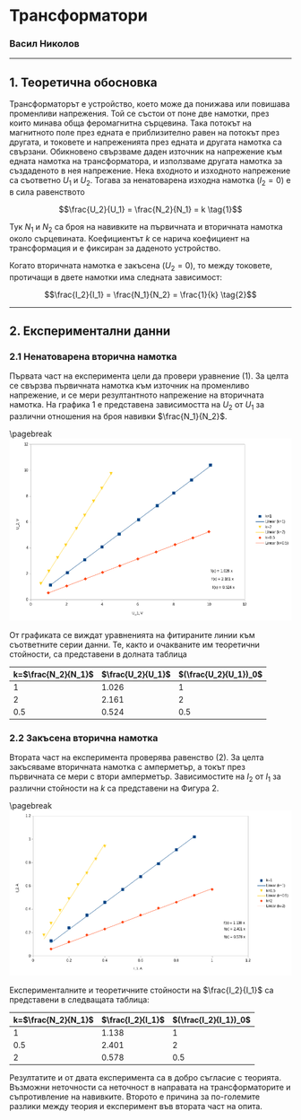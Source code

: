 # Трансформатори
### Васил Николов
 
---

## 1. Теоретична обосновка

Трансформаторът е устройство, което може да понижава или повишава променливи напрежения. Той се състои от поне две намотки, през които минава обща феромагнитна сърцевина. Така потокът на магнитното поле през едната е приблизително равен на потокът през другата, и токовете и напреженията през едната и другата намотка са свързани. Обикновено свързваме даден източник на напрежение към едната намотка на трансформатора, и използваме другата намотка за създаденото в нея напрежение. Нека входното и изходното напрежение са съответно $U_1$ и $U_2$. Тогава за ненатоварена изходна намотка ($I_2 = 0$) е в сила равенството 

$$\frac{U_2}{U_1} = \frac{N_2}{N_1} = k \tag{1}$$

Тук $N_1$ и $N_2$ са броя на навивките на първичната и вторичната намотка около сърцевината. Коефициентът $k$ се нарича коефициент на трансформация и е фиксиран за даденото устройство. 

Когато вторичната намотка е закъсена ($U_2 = 0$), то между токовете, протичащи в двете намотки има следната зависимост:

$$\frac{I_2}{I_1} = \frac{N_1}{N_2} = \frac{1}{k} \tag{2}$$

---

## 2. Експериментални данни

### 2.1 Ненатоварена вторична намотка

Първата част на експеримента цели да провери уравнение $(1)$. За целта се свързва първичната намотка към източник на променливо напрежение, и се мери резултантното напрежение на вторичната намотка. На графика 1 е представена зависимостта на $U_2$ от $U_1$ за различни отношения на броя навивки $\frac{N_1}{N_2}$. 

\pagebreak
![$U_2$ vs $U_1$](./u2_vs_u1_new.png)

От графиката се виждат уравненията на фитираните линии към съответните серии данни. Те, както и очакваните им теоретични стойности, са представени в долната таблица

| k=$\frac{N_2}{N_1}$ | $\frac{U_2}{U_1}$ | $(\frac{U_2}{U_1})_0$
| ----                | --------          | --- 
| 1 | 1.026 | 1 |
| 2 | 2.161 | 2 | 
| 0.5 | 0.524 | 0.5 | 

### 2.2 Закъсена вторична намотка

Втората част на експеримента проверява равенство $(2)$. За целта закъсяваме вторичната намотка с амперметър, а токът през първичната се мери с втори амперметър. Зависимостите на $I_2$ от $I_1$ за различни стойности на $k$ са представени на Фигура 2. 

\pagebreak
![$I_2$ vs $I_1$](./i2_vs_i1.png)

Експерименталните и теоретичните стойности на $\frac{I_2}{I_1}$ са представени в следващата таблица:

| k=$\frac{N_2}{N_1}$ | $\frac{I_2}{I_1}$ | $(\frac{I_2}{I_1})_0$
| ----                | --------          | --- 
| 1 | 1.138 | 1 |
| 0.5 | 2.401 | 2 | 
| 2 | 0.578 | 0.5 | 

Резултатите и от двата експеримента са в добро съгласие с теорията. Възможни неточности са неточност в направата на трансформаторите и съпротивление на навивките. Второто е причина за по-големите разлики между теория и експеримент във втората част на опита.
